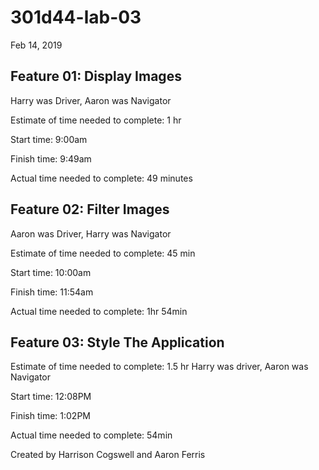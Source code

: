 # 301d44-lab-03
Feb 14, 2019


## Feature 01: Display Images

Harry was Driver, Aaron was Navigator

Estimate of time needed to complete: 1 hr

Start time: 9:00am

Finish time: 9:49am

Actual time needed to complete: 49 minutes



## Feature 02: Filter Images

Aaron was Driver, Harry was Navigator

Estimate of time needed to complete: 45 min

Start time: 10:00am

Finish time: 11:54am

Actual time needed to complete: 1hr 54min


## Feature 03: Style The Application

Estimate of time needed to complete: 1.5 hr
Harry was driver, Aaron was Navigator

Start time: 12:08PM

Finish time: 1:02PM

Actual time needed to complete: 54min



Created by Harrison Cogswell and Aaron Ferris
